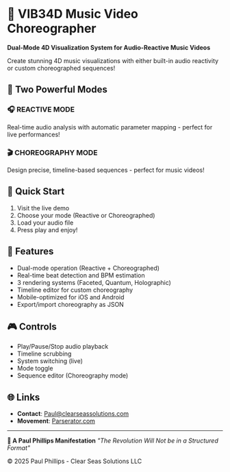 # 🎵 VIB34D Music Video Choreographer

**Dual-Mode 4D Visualization System for Audio-Reactive Music Videos**

Create stunning 4D music visualizations with either built-in audio reactivity or custom choreographed sequences!

## 🌟 Two Powerful Modes

### 🎧 REACTIVE MODE
Real-time audio analysis with automatic parameter mapping - perfect for live performances!

### 🎬 CHOREOGRAPHY MODE
Design precise, timeline-based sequences - perfect for music videos!

## 🚀 Quick Start

1. Visit the live demo
2. Choose your mode (Reactive or Choreographed)
3. Load your audio file
4. Press play and enjoy!

## 📱 Features

- Dual-mode operation (Reactive + Choreographed)
- Real-time beat detection and BPM estimation
- 3 rendering systems (Faceted, Quantum, Holographic)
- Timeline editor for custom choreography
- Mobile-optimized for iOS and Android
- Export/import choreography as JSON

## 🎮 Controls

- Play/Pause/Stop audio playback
- Timeline scrubbing
- System switching (live)
- Mode toggle
- Sequence editor (Choreography mode)

## 🌐 Links

- **Contact**: Paul@clearseassolutions.com
- **Movement**: [Parserator.com](https://parserator.com)

---

**🌟 A Paul Phillips Manifestation**
*"The Revolution Will Not be in a Structured Format"*

© 2025 Paul Phillips - Clear Seas Solutions LLC
